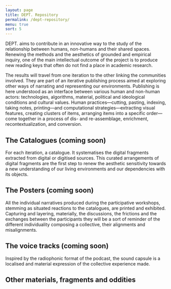 ```yaml
---
layout: page
title: DEPT. Repository
permalink: /dept-repository/
menu: true
sort: 5
---
```

<span class="dept">DEPT.</span> aims to contribute in an innovative way to the study of the relationship between humans, non-humans and their shared spaces. Renewing the methods and the aesthetics of grounded and empirical inquiry, one of the main intellectual outcome of the project is to produce new reading keys that often do not find a place in academic research.

The results will travel from one iteration to the other linking the communities involved. They are part of an iterative publishing process aimed at exploring other ways of narrating and representing our environments. Publishing is here understood as an interface between various human and non-human actors: technologies, algorithms, material, political and ideological conditions and cultural values. Human practices—cutting, pasting, indexing, taking notes, printing—and computational strategies—extracting visual features, creating clusters of items, arranging items into a specific order—come together in a process of dis- and re-assemblage, enrichment, recontextualization, and conversion.

## The Catalogues (coming soon)
For each iteration, a catalogue. It systematises the digital fragments extracted from digital or digitised sources. This curated arrangements of digital fragments are the first step to renew the aesthetic sensitivity towards a new understanding of our living environments and our dependencies with its objects.
## The Posters (coming soon)
All the individual narratives produced during the participative workshops, stemming as situated reactions to the catalogues, are printed and exhibited. Capturing and layering, materially, the discussions, the frictions and the exchanges between the participants they will be a sort of reminder of the different individuality composing a collective, their alignments and misalignments.
## The voice tracks (coming soon)
Inspired by the radiophonic format of the podcast, the sound capsule is a localised and material expression of the collective experience made.
## Other materials, fragments and oddities
